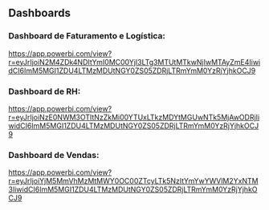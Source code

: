 ## Dashboards

### Dashboard de Faturamento e Logística:

https://app.powerbi.com/view?r=eyJrIjoiN2M4ZDk4NDItYmI0MC00YjI3LTg3MTUtMTkwNjIwMTAyZmE4IiwidCI6ImM5MGI1ZDU4LTMzMDUtNGY0ZS05ZDRjLTRmYmM0YzRjYjhkOCJ9

### Dashboard de RH:
 
https://app.powerbi.com/view?r=eyJrIjoiNzE0NWM3OTItNzZkMi00YTUxLTkzMDYtMGUwNTk5MjAwODRjIiwidCI6ImM5MGI1ZDU4LTMzMDUtNGY0ZS05ZDRjLTRmYmM0YzRjYjhkOCJ9

### Dashboard de Vendas:

https://app.powerbi.com/view?r=eyJrIjoiYjM5MmVhMzMtMWY0OC00ZTcyLTk5NzItYmYwYWVlM2YxNTM3IiwidCI6ImM5MGI1ZDU4LTMzMDUtNGY0ZS05ZDRjLTRmYmM0YzRjYjhkOCJ9
